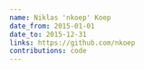 ```yaml
---
name: Niklas 'nkoep' Koep
date_from: 2015-01-01
date_to: 2015-12-31
links: https://github.com/nkoep
contributions: code
---
```

